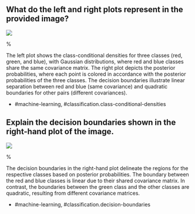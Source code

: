 ## What do the left and right plots represent in the provided image?

![](https://cdn.mathpix.com/cropped/2024_05_26_bb6ce2823310d4cb97d4g-1.jpg?height=643&width=679&top_left_y=211&top_left_x=970)

% 

The left plot shows the class-conditional densities for three classes (red, green, and blue), with Gaussian distributions, where red and blue classes share the same covariance matrix. The right plot depicts the posterior probabilities, where each point is colored in accordance with the posterior probabilities of the three classes. The decision boundaries illustrate linear separation between red and blue (same covariance) and quadratic boundaries for other pairs (different covariances).

- #machine-learning, #classification.class-conditional-densities

## Explain the decision boundaries shown in the right-hand plot of the image.

![](https://cdn.mathpix.com/cropped/2024_05_26_bb6ce2823310d4cb97d4g-1.jpg?height=643&width=679&top_left_y=211&top_left_x=970)

% 

The decision boundaries in the right-hand plot delineate the regions for the respective classes based on posterior probabilities. The boundary between the red and blue classes is linear due to their shared covariance matrix. In contrast, the boundaries between the green class and the other classes are quadratic, resulting from different covariance matrices.

- #machine-learning, #classification.decision-boundaries